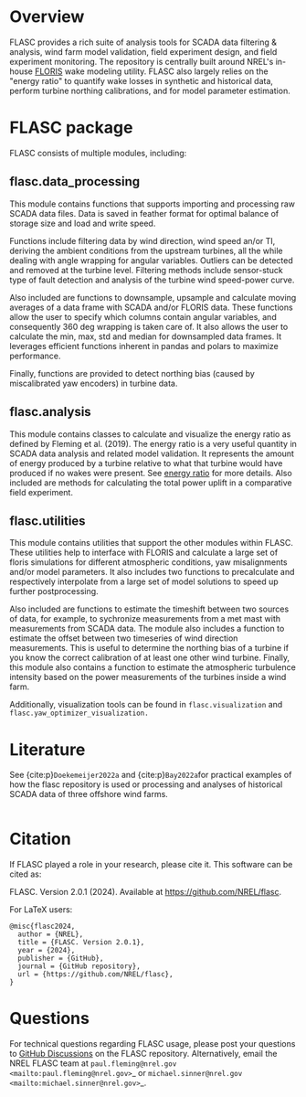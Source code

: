 # Overview

FLASC provides a rich suite of analysis tools for SCADA data filtering &
analysis, wind farm model validation, field experiment design, and field
experiment monitoring. The repository is centrally built around NREL's
in-house [FLORIS](https://github.com/nrel/floris) wake modeling utility.
FLASC also largely relies on the "energy ratio" to quantify wake
losses in synthetic and historical data, perform turbine northing
calibrations, and for model parameter estimation.

# FLASC package

FLASC consists of multiple modules, including:


## flasc.data_processing

This module contains functions that supports importing and processing raw
SCADA data files. Data is saved in feather
format for optimal balance of storage size and load and write speed.

Functions include filtering data by wind direction, wind speed an/or TI,
deriving the ambient conditions from the upstream turbines, all the while
dealing with angle wrapping for angular variables. Outliers
can be detected and removed at the turbine level.
Filtering methods include sensor-stuck type of
fault detection and analysis of the turbine wind speed-power curve.

Also included are functions to downsample, upsample and calculate
moving averages of a data frame with SCADA and/or FLORIS data. These functions
allow the user to specify which columns contain angular variables, and
consequently 360 deg wrapping is taken care of. It also allows the user
to calculate the min, max, std and median for downsampled data frames. It
leverages efficient functions inherent in pandas and polars to maximize
performance.

Finally, functions are provided to detect northing bias (caused by
miscalibrated yaw encoders) in turbine data.


## flasc.analysis

This module contains classes to calculate and visualize the energy ratio as
defined by Fleming et al. (2019). The energy ratio is a very useful quantity
in SCADA data analysis and related model validation. It represents the amount
of energy produced by a turbine relative to what that turbine would have
produced if no wakes were present.  See [energy ratio](energy_ratio) for more
details. Also included are methods for calculating the total power uplift in a
comparative field experiment.

## flasc.utilities

This module contains utilities that support the other modules within FLASC.
These utilities help to interface with FLORIS and calculate a large set of
floris simulations for different atmospheric conditions, yaw misalignments
and/or model parameters. It also includes two functions to precalculate and
respectively interpolate from a large set of model solutions to speed up
further postprocessing.

Also included are functions to estimate the timeshift between
two sources of data, for example, to sychronize measurements from a met mast
with measurements from SCADA data. The module also includes a function to
estimate the offset between two timeseries of wind direction measurements.
This is useful to determine the northing bias of a turbine if you know the
correct calibration of at least one other wind turbine. Finally, this module
also contains a function to estimate the atmospheric turbulence intensity
based on the power measurements of the turbines inside a wind farm.

Additionally, visualization tools can be found in `flasc.visualization` and `flasc.yaw_optimizer_visualization.`

# Literature

See {cite:p}`Doekemeijer2022a` and {cite:p}`Bay2022a`for practical
examples of how the flasc repository is used or processing and analyses of
historical SCADA data of three offshore wind farms.

  ```{bibliography}
  ```

# Citation


If FLASC played a role in your research, please cite it. This software can be
cited as:

   FLASC. Version 2.0.1 (2024). Available at https://github.com/NREL/flasc.

For LaTeX users:


    @misc{flasc2024,
      author = {NREL},
      title = {FLASC. Version 2.0.1},
      year = {2024},
      publisher = {GitHub},
      journal = {GitHub repository},
      url = {https://github.com/NREL/flasc},
    }


# Questions

For technical questions regarding FLASC usage, please post your questions to
[GitHub Discussions](https://github.com/NREL/flasc/discussions) on the
FLASC repository. Alternatively, email the NREL FLASC team at
`paul.fleming@nrel.gov <mailto:paul.fleming@nrel.gov>`_ or
`michael.sinner@nrel.gov <mailto:michael.sinner@nrel.gov>`_.
